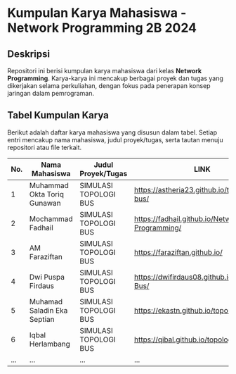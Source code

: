 # Kumpulan Karya Mahasiswa - Network Programming 2B 2024

## Deskripsi
Repositori ini berisi kumpulan karya mahasiswa dari kelas **Network Programming**. Karya-karya ini mencakup berbagai proyek dan tugas yang dikerjakan selama perkuliahan, dengan fokus pada penerapan konsep jaringan dalam pemrograman.

## Tabel Kumpulan Karya
Berikut adalah daftar karya mahasiswa yang disusun dalam tabel. Setiap entri mencakup nama mahasiswa, judul proyek/tugas, serta tautan menuju repositori atau file terkait.

| No. | Nama Mahasiswa              | Judul Proyek/Tugas             |  LINK                                            |
| --- | ------------------          | --------------------           | --------------                                   |
| 1   | Muhammad Okta Toriq Gunawan | SIMULASI TOPOLOGI BUS          | https://astheria23.github.io/topologi-bus/       |
| 2   | Mochammad Fadhail           | SIMULASI TOPOLOGI BUS          | https://fadhail.github.io/Network-Programming/   |
| 3   | AM Faraziftan               | SIMULASI TOPOLOGI BUS          | https://faraziftan.github.io/                    |
| 4   | Dwi Puspa Firdaus           | SIMULASI TOPOLOGI BUS          | https://dwifirdaus08.github.io/Topology-Bus/     |
|  5  | Muhamad Saladin Eka Septian | SIMULASI TOPOLOGI BUS          | https://ekastn.github.io/topologi-bus/           |
| 6   | Iqbal Herlambang            | SIMULASI TOPOLOGI BUS          | https://qibal.github.io/topology_bus/            |
| ... | ...                         | ...                            | ...                                              |

